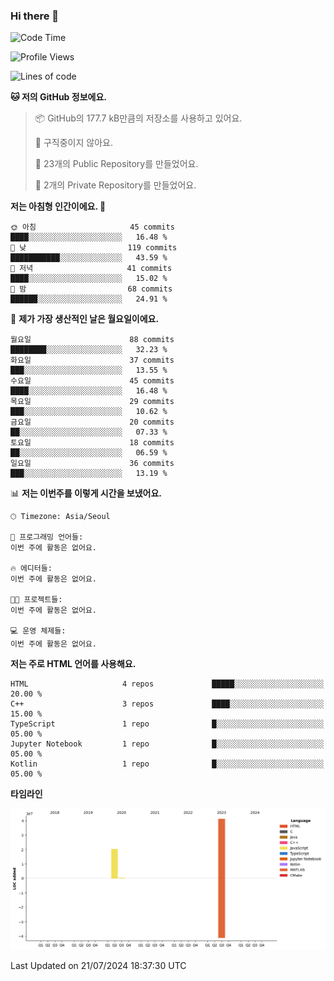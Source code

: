 ### Hi there 👋

<!--
**otm0937/otm0937** is a ✨ _special_ ✨ repository because its `README.md` (this file) appears on your GitHub profile.

Here are some ideas to get you started:

- 🔭 I’m currently working on ...
- 🌱 I’m currently learning ...
- 👯 I’m looking to collaborate on ...
- 🤔 I’m looking for help with ...
- 💬 Ask me about ...
- 📫 How to reach me: ...
- 😄 Pronouns: ...
- ⚡ Fun fact: ...
-->

  <!--START_SECTION:waka-->
![Code Time](http://img.shields.io/badge/Code%20Time-1%2C074%20hrs%2056%20mins-blue)

![Profile Views](http://img.shields.io/badge/Profile%20Views-0-blue)

![Lines of code](https://img.shields.io/badge/%EC%A0%80%EB%8A%94%20%EC%97%AC%ED%83%9C%EA%B9%8C%EC%A7%80%20-61.9%20million%20%EC%A4%84%EC%9D%98%20%EC%BD%94%EB%93%9C%EB%A5%BC%20%EC%9E%91%EC%84%B1%ED%96%88%EC%96%B4%EC%9A%94.-blue)

**🐱 저의 GitHub 정보에요.** 

> 📦 GitHub의 177.7 kB만큼의 저장소를 사용하고 있어요. 
 > 
> 🚫 구직중이지 않아요.
 > 
> 📜 23개의 Public Repository를 만들었어요. 
 > 
> 🔑 2개의 Private Repository를 만들었어요. 
 > 
**저는 아침형 인간이에요. 🐤** 

```text
🌞 아침                     45 commits          ████░░░░░░░░░░░░░░░░░░░░░   16.48 % 
🌆 낮　                     119 commits         ███████████░░░░░░░░░░░░░░   43.59 % 
🌃 저녁                     41 commits          ████░░░░░░░░░░░░░░░░░░░░░   15.02 % 
🌙 밤　                     68 commits          ██████░░░░░░░░░░░░░░░░░░░   24.91 % 
```
📅 **제가 가장 생산적인 날은 월요일이에요.** 

```text
월요일                      88 commits          ████████░░░░░░░░░░░░░░░░░   32.23 % 
화요일                      37 commits          ███░░░░░░░░░░░░░░░░░░░░░░   13.55 % 
수요일                      45 commits          ████░░░░░░░░░░░░░░░░░░░░░   16.48 % 
목요일                      29 commits          ███░░░░░░░░░░░░░░░░░░░░░░   10.62 % 
금요일                      20 commits          ██░░░░░░░░░░░░░░░░░░░░░░░   07.33 % 
토요일                      18 commits          ██░░░░░░░░░░░░░░░░░░░░░░░   06.59 % 
일요일                      36 commits          ███░░░░░░░░░░░░░░░░░░░░░░   13.19 % 
```


📊 **저는 이번주를 이렇게 시간을 보냈어요.** 

```text
🕑︎ Timezone: Asia/Seoul

💬 프로그래밍 언어들: 
이번 주에 활동은 없어요.

🔥 에디터들: 
이번 주에 활동은 없어요.

🐱‍💻 프로젝트들: 
이번 주에 활동은 없어요.

💻 운영 체제들: 
이번 주에 활동은 없어요.
```

**저는 주로 HTML 언어를 사용해요.** 

```text
HTML                     4 repos             █████░░░░░░░░░░░░░░░░░░░░   20.00 % 
C++                      3 repos             ████░░░░░░░░░░░░░░░░░░░░░   15.00 % 
TypeScript               1 repo              █░░░░░░░░░░░░░░░░░░░░░░░░   05.00 % 
Jupyter Notebook         1 repo              █░░░░░░░░░░░░░░░░░░░░░░░░   05.00 % 
Kotlin                   1 repo              █░░░░░░░░░░░░░░░░░░░░░░░░   05.00 % 
```



**타임라인**

![Lines of Code chart](https://raw.githubusercontent.com/otm0937/otm0937/main/assets/bar_graph.png)


 Last Updated on 21/07/2024 18:37:30 UTC
<!--END_SECTION:waka-->
